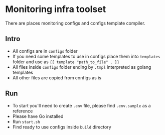 # Monitoring infra toolset
There are places monitoring configs and configs template compiler.

## Intro
* All configs are in `configs` folder
* If you need some templates to use in configs place them into `templates` folder and use as `{{ template "path_to_file" . }}`
* All files inside `configs` folder ending by `.tmpl` interpreted as golang templates
* All other files are copied from configs as is

## Run
* To start you'll need to create `.env` file, please find `.env.sample` as a reference
* Please have Go installed
* Run `start.sh`
* Find ready to use configs inside `build` directory
